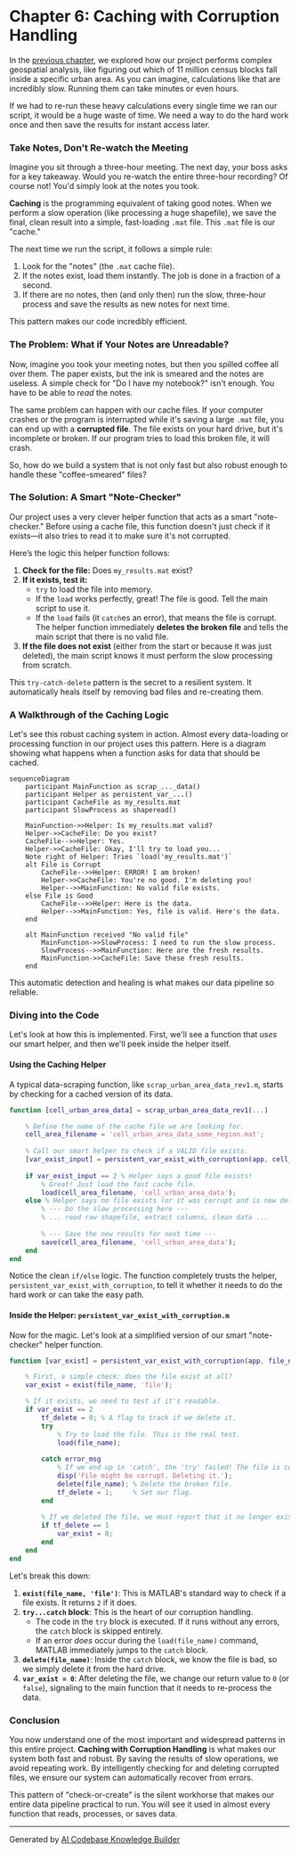 # Chapter 6: Caching with Corruption Handling

In the [previous chapter](05_geospatial__point_in_polygon__analysis_.md), we explored how our project performs complex geospatial analysis, like figuring out which of 11 million census blocks fall inside a specific urban area. As you can imagine, calculations like that are incredibly slow. Running them can take minutes or even hours.

If we had to re-run these heavy calculations every single time we ran our script, it would be a huge waste of time. We need a way to do the hard work once and then save the results for instant access later.

### Take Notes, Don't Re-watch the Meeting

Imagine you sit through a three-hour meeting. The next day, your boss asks for a key takeaway. Would you re-watch the entire three-hour recording? Of course not! You'd simply look at the notes you took.

**Caching** is the programming equivalent of taking good notes. When we perform a slow operation (like processing a huge shapefile), we save the final, clean result into a simple, fast-loading `.mat` file. This `.mat` file is our "cache."

The next time we run the script, it follows a simple rule:
1.  Look for the "notes" (the `.mat` cache file).
2.  If the notes exist, load them instantly. The job is done in a fraction of a second.
3.  If there are no notes, then (and only then) run the slow, three-hour process and save the results as new notes for next time.

This pattern makes our code incredibly efficient.

### The Problem: What if Your Notes are Unreadable?

Now, imagine you took your meeting notes, but then you spilled coffee all over them. The paper exists, but the ink is smeared and the notes are useless. A simple check for "Do I have my notebook?" isn't enough. You have to be able to *read* the notes.

The same problem can happen with our cache files. If your computer crashes or the program is interrupted while it's saving a large `.mat` file, you can end up with a **corrupted file**. The file exists on your hard drive, but it's incomplete or broken. If our program tries to load this broken file, it will crash.

So, how do we build a system that is not only fast but also robust enough to handle these "coffee-smeared" files?

### The Solution: A Smart "Note-Checker"

Our project uses a very clever helper function that acts as a smart "note-checker." Before using a cache file, this function doesn't just check if it exists—it also tries to read it to make sure it's not corrupted.

Here’s the logic this helper function follows:
1.  **Check for the file:** Does `my_results.mat` exist?
2.  **If it exists, test it:**
    *   `try` to load the file into memory.
    *   If the `load` works perfectly, great! The file is good. Tell the main script to use it.
    *   If the `load` fails (it `catch`es an error), that means the file is corrupt. The helper function immediately **deletes the broken file** and tells the main script that there is no valid file.
3.  **If the file does not exist** (either from the start or because it was just deleted), the main script knows it must perform the slow processing from scratch.

This `try-catch-delete` pattern is the secret to a resilient system. It automatically heals itself by removing bad files and re-creating them.

### A Walkthrough of the Caching Logic

Let's see this robust caching system in action. Almost every data-loading or processing function in our project uses this pattern. Here is a diagram showing what happens when a function asks for data that should be cached.

```mermaid
sequenceDiagram
    participant MainFunction as scrap_..._data()
    participant Helper as persistent_var_...()
    participant CacheFile as my_results.mat
    participant SlowProcess as shaperead()

    MainFunction->>Helper: Is my_results.mat valid?
    Helper->>CacheFile: Do you exist?
    CacheFile-->>Helper: Yes.
    Helper->>CacheFile: Okay, I'll try to load you...
    Note right of Helper: Tries `load('my_results.mat')`
    alt File is Corrupt
        CacheFile-->>Helper: ERROR! I am broken!
        Helper->>CacheFile: You're no good. I'm deleting you!
        Helper-->>MainFunction: No valid file exists.
    else File is Good
        CacheFile-->>Helper: Here is the data.
        Helper-->>MainFunction: Yes, file is valid. Here's the data.
    end

    alt MainFunction received "No valid file"
        MainFunction->>SlowProcess: I need to run the slow process.
        SlowProcess-->>MainFunction: Here are the fresh results.
        MainFunction->>CacheFile: Save these fresh results.
    end
```

This automatic detection and healing is what makes our data pipeline so reliable.

### Diving into the Code

Let's look at how this is implemented. First, we'll see a function that *uses* our smart helper, and then we'll peek inside the helper itself.

#### Using the Caching Helper

A typical data-scraping function, like `scrap_urban_area_data_rev1.m`, starts by checking for a cached version of its data.

```matlab
function [cell_urban_area_data] = scrap_urban_area_data_rev1(...)

    % Define the name of the cache file we are looking for.
    cell_area_filename = 'cell_urban_area_data_some_region.mat';
    
    % Call our smart helper to check if a VALID file exists.
    [var_exist_input] = persistent_var_exist_with_corruption(app, cell_area_filename);
    
    if var_exist_input == 2 % Helper says a good file exists!
        % Great! Just load the fast cache file.
        load(cell_area_filename, 'cell_urban_area_data');
    else % Helper says no file exists (or it was corrupt and is now deleted).
        % --- Do the slow processing here ---
        % ... read raw shapefile, extract columns, clean data ...
        
        % --- Save the new results for next time ---
        save(cell_area_filename, 'cell_urban_area_data');
    end
end
```
Notice the clean `if/else` logic. The function completely trusts the helper, `persistent_var_exist_with_corruption`, to tell it whether it needs to do the hard work or can take the easy path.

#### Inside the Helper: `persistent_var_exist_with_corruption.m`

Now for the magic. Let's look at a simplified version of our smart "note-checker" helper function.

```matlab
function [var_exist] = persistent_var_exist_with_corruption(app, file_name)

    % First, a simple check: does the file exist at all?
    var_exist = exist(file_name, 'file');

    % If it exists, we need to test if it's readable.
    if var_exist == 2
        tf_delete = 0; % A flag to track if we delete it.
        try
            % Try to load the file. This is the real test.
            load(file_name); 
            
        catch error_msg
            % If we end up in 'catch', the 'try' failed! The file is corrupt.
            disp('File might be corrupt. Deleting it.');
            delete(file_name); % Delete the broken file.
            tf_delete = 1;     % Set our flag.
        end
        
        % If we deleted the file, we must report that it no longer exists.
        if tf_delete == 1
            var_exist = 0;
        end
    end
end
```

Let's break this down:
1.  **`exist(file_name, 'file')`**: This is MATLAB's standard way to check if a file exists. It returns `2` if it does.
2.  **`try...catch` block**: This is the heart of our corruption handling.
    *   The code in the `try` block is executed. If it runs without any errors, the `catch` block is skipped entirely.
    *   If an error *does* occur during the `load(file_name)` command, MATLAB immediately jumps to the `catch` block.
3.  **`delete(file_name)`**: Inside the `catch` block, we know the file is bad, so we simply delete it from the hard drive.
4.  **`var_exist = 0`**: After deleting the file, we change our return value to `0` (or `false`), signaling to the main function that it needs to re-process the data.

### Conclusion

You now understand one of the most important and widespread patterns in this entire project. **Caching with Corruption Handling** is what makes our system both fast and robust. By saving the results of slow operations, we avoid repeating work. By intelligently checking for and deleting corrupted files, we ensure our system can automatically recover from errors.

This pattern of "check-or-create" is the silent workhorse that makes our entire data pipeline practical to run. You will see it used in almost every function that reads, processes, or saves data.

---

Generated by [AI Codebase Knowledge Builder](https://github.com/The-Pocket/Tutorial-Codebase-Knowledge)